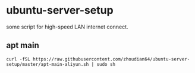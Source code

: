 # ubuntu-server-setup

some script for high-speed LAN internet connect.

## apt main 
```shell
curl -fSL https://raw.githubusercontent.com/zhoudian64/ubuntu-server-setup/master/apt-main-aliyun.sh | sudo sh

